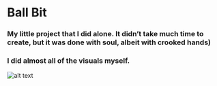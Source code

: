 # Ball Bit
### My little project that I did alone. It didn’t take much time to create, but it was done with soul, albeit with crooked hands)
### I did almost all of the visuals myself.
![alt text](!BallBit](https://github.com/Vanchegs/BallBit/assets/115901143/85447561-6eea-4728-97c2-5453a28a9ef3))
